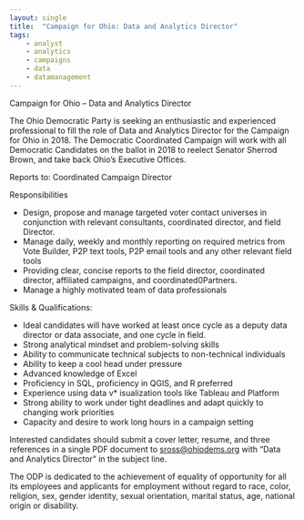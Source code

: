 ```yaml
---
layout: single
title:  "Campaign for Ohio: Data and Analytics Director"
tags: 
    - analyst
    - analytics
    - campaigns
    - data
    - datamanagement
---
```


Campaign for Ohio – Data and Analytics Director

The Ohio Democratic Party is seeking an enthusiastic and experienced professional to fill the role of Data and Analytics Director for the Campaign for Ohio in 2018.  The Democratic Coordinated Campaign will work with all Democratic Candidates on the ballot in 2018 to reelect Senator Sherrod Brown, and take back Ohio’s Executive Offices.  

Reports to: Coordinated Campaign Director 

Responsibilities 
* Design, propose and manage targeted voter contact universes in conjunction with relevant consultants, coordinated director, and field Director.  
* Manage daily, weekly and monthly reporting on required metrics from Vote Builder, P2P text tools, P2P email tools and any other relevant field tools 
* Providing clear, concise reports to the field director, coordinated director, affiliated campaigns, and coordinated0Partners.
* Manage a highly motivated team of data professionals 

Skills & Qualifications:
* Ideal candidates will have worked at least once cycle as a deputy data director or data associate, and one cycle in field. 
* Strong analytical mindset and problem-solving skills
* Ability to communicate technical subjects to non-technical individuals
* Ability to keep a cool head under pressure
* Advanced knowledge of Excel
* Proficiency in SQL, proficiency in QGIS, and R preferred   
* Experience using data v* isualization tools like Tableau and Platform
* Strong ability to work under tight deadlines and adapt quickly to changing work priorities
* Capacity and desire to work long hours in a campaign setting

Interested candidates should submit a cover letter, resume, and three references in a single PDF document to sross@ohiodems.org with “Data and Analytics Director” in the subject line. 

The ODP is dedicated to the achievement of equality of opportunity for all its employees and applicants for employment without regard to race, color, religion, sex, gender identity, sexual orientation, marital status, age, national origin or disability.
